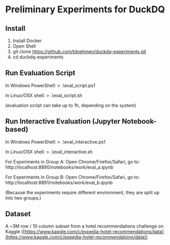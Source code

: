 # Preliminary Experiments for DuckDQ

## Install
1. Install Docker
2. Open Shell
3. git clone https://github.com/tdoehmen/duckdq-experiments.git
4. cd duckdq-experiments

## Run Evaluation Script
In Windows PowerShell: > .\eval_script.ps1

In Linux/OSX shell: > .\eval_script.sh

(evaluation script can take up to 1h, depending on the system)

## Run Interactive Evaluation (Jupyter Notebook-based)
In Windows PowerShell: > .\eval_interactive.ps1

In Linux/OSX shell: > .\eval_interactive.sh

For Experiments in Group A: Open Chrome/Firefox/Safari, go to: http://localhost:8890/notebooks/work/eval_a.ipynb

For Experiments in Group B: Open Chrome/Firefox/Safari, go to: http://localhost:8891/notebooks/work/eval_b.ipynb

(Because the experiments require different environment, they are split up into two groups.)

## Dataset

A ~3M row / 10 column subset from a hotel recommendations challenge on Kaggle ([https://www.kaggle.com/c/expedia-hotel-recommendations/data](https://www.kaggle.com/c/expedia-hotel-recommendations/data))
